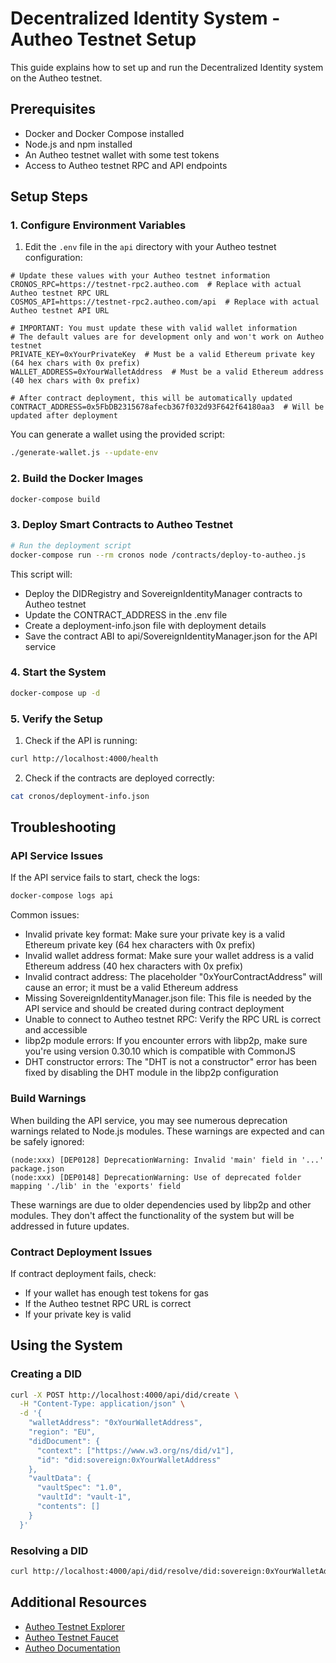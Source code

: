 # Decentralized Identity System - Autheo Testnet Setup

This guide explains how to set up and run the Decentralized Identity system on the Autheo testnet.

## Prerequisites

- Docker and Docker Compose installed
- Node.js and npm installed
- An Autheo testnet wallet with some test tokens
- Access to Autheo testnet RPC and API endpoints

## Setup Steps

### 1. Configure Environment Variables

1. Edit the `.env` file in the `api` directory with your Autheo testnet configuration:

```
# Update these values with your Autheo testnet information
CRONOS_RPC=https://testnet-rpc2.autheo.com  # Replace with actual Autheo testnet RPC URL
COSMOS_API=https://testnet-rpc2.autheo.com/api  # Replace with actual Autheo testnet API URL

# IMPORTANT: You must update these with valid wallet information
# The default values are for development only and won't work on Autheo testnet
PRIVATE_KEY=0xYourPrivateKey  # Must be a valid Ethereum private key (64 hex chars with 0x prefix)
WALLET_ADDRESS=0xYourWalletAddress  # Must be a valid Ethereum address (40 hex chars with 0x prefix)

# After contract deployment, this will be automatically updated
CONTRACT_ADDRESS=0x5FbDB2315678afecb367f032d93F642f64180aa3  # Will be updated after deployment
```

You can generate a wallet using the provided script:

```bash
./generate-wallet.js --update-env
```

### 2. Build the Docker Images

```bash
docker-compose build
```

### 3. Deploy Smart Contracts to Autheo Testnet

```bash
# Run the deployment script
docker-compose run --rm cronos node /contracts/deploy-to-autheo.js
```

This script will:
- Deploy the DIDRegistry and SovereignIdentityManager contracts to Autheo testnet
- Update the CONTRACT_ADDRESS in the .env file
- Create a deployment-info.json file with deployment details
- Save the contract ABI to api/SovereignIdentityManager.json for the API service

### 4. Start the System

```bash
docker-compose up -d
```

### 5. Verify the Setup

1. Check if the API is running:

```bash
curl http://localhost:4000/health
```

2. Check if the contracts are deployed correctly:

```bash
cat cronos/deployment-info.json
```

## Troubleshooting

### API Service Issues

If the API service fails to start, check the logs:

```bash
docker-compose logs api
```

Common issues:
- Invalid private key format: Make sure your private key is a valid Ethereum private key (64 hex characters with 0x prefix)
- Invalid wallet address format: Make sure your wallet address is a valid Ethereum address (40 hex characters with 0x prefix)
- Invalid contract address: The placeholder "0xYourContractAddress" will cause an error; it must be a valid Ethereum address
- Missing SovereignIdentityManager.json file: This file is needed by the API service and should be created during contract deployment
- Unable to connect to Autheo testnet RPC: Verify the RPC URL is correct and accessible
- libp2p module errors: If you encounter errors with libp2p, make sure you're using version 0.30.10 which is compatible with CommonJS
- DHT constructor errors: The "DHT is not a constructor" error has been fixed by disabling the DHT module in the libp2p configuration

### Build Warnings

When building the API service, you may see numerous deprecation warnings related to Node.js modules. These warnings are expected and can be safely ignored:

```
(node:xxx) [DEP0128] DeprecationWarning: Invalid 'main' field in '...' package.json
(node:xxx) [DEP0148] DeprecationWarning: Use of deprecated folder mapping './lib' in the 'exports' field
```

These warnings are due to older dependencies used by libp2p and other modules. They don't affect the functionality of the system but will be addressed in future updates.

### Contract Deployment Issues

If contract deployment fails, check:
- If your wallet has enough test tokens for gas
- If the Autheo testnet RPC URL is correct
- If your private key is valid

## Using the System

### Creating a DID

```bash
curl -X POST http://localhost:4000/api/did/create \
  -H "Content-Type: application/json" \
  -d '{
    "walletAddress": "0xYourWalletAddress",
    "region": "EU",
    "didDocument": {
      "context": ["https://www.w3.org/ns/did/v1"],
      "id": "did:sovereign:0xYourWalletAddress"
    },
    "vaultData": {
      "vaultSpec": "1.0",
      "vaultId": "vault-1",
      "contents": []
    }
  }'
```

### Resolving a DID

```bash
curl http://localhost:4000/api/did/resolve/did:sovereign:0xYourWalletAddress
```

## Additional Resources

- [Autheo Testnet Explorer](https://testnet-explorer.autheo.network)
- [Autheo Testnet Faucet](https://testnet-faucet.autheo.network)
- [Autheo Documentation](https://docs.autheo.network)